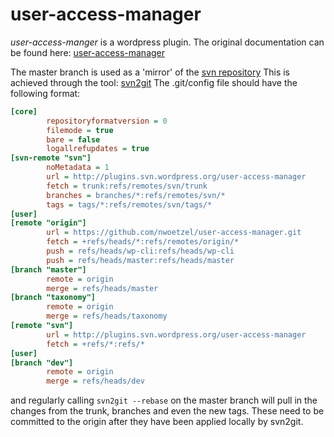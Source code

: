user-access-manager
===================

_user-access-manger_ is a wordpress plugin.
The original documentation can be found here: [user-access-manager](https://wordpress.org/plugins/user-access-manager/)

The master branch is used as a 'mirror' of the [svn repository](http://plugins.svn.wordpress.org/user-access-manager/)
This is achieved through the tool: [svn2git](http://plugins.svn.wordpress.org/user-access-manager/)
The .git/config file should have the following format:

```ini
[core]
        repositoryformatversion = 0
        filemode = true
        bare = false
        logallrefupdates = true
[svn-remote "svn"]
        noMetadata = 1
        url = http://plugins.svn.wordpress.org/user-access-manager
        fetch = trunk:refs/remotes/svn/trunk
        branches = branches/*:refs/remotes/svn/*
        tags = tags/*:refs/remotes/svn/tags/*
[user]
[remote "origin"]
        url = https://github.com/nwoetzel/user-access-manager.git
        fetch = +refs/heads/*:refs/remotes/origin/*
        push = refs/heads/wp-cli:refs/heads/wp-cli
        push = refs/heads/master:refs/heads/master
[branch "master"]
        remote = origin
        merge = refs/heads/master
[branch "taxonomy"]
        remote = origin
        merge = refs/heads/taxonomy
[remote "svn"]
        url = http://plugins.svn.wordpress.org/user-access-manager
        fetch = +refs/*:refs/*
[user]
[branch "dev"]
        remote = origin
        merge = refs/heads/dev
```

and regularly calling `svn2git --rebase` on the master branch will pull in the changes from the trunk, branches and even the new tags. These need to be committed to the origin after they have been applied locally by svn2git.